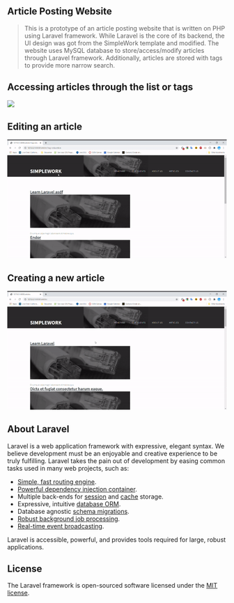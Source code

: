 
## Article Posting Website

>This is a prototype of an article posting website that is written on PHP using Laravel framework. While Laravel is the core of its backend, the UI design was got from the SimpleWork template and modified. The website uses MySQL database to store/access/modify articles through Laravel framework. Additionally, articles are stored with tags to provide more narrow search. 

## Accessing articles through the list or tags

![](recording_1.gif)

## Editing an article

![](recording_2.gif)

## Creating a new article

![](recording_3.gif)






## About Laravel

Laravel is a web application framework with expressive, elegant syntax. We believe development must be an enjoyable and creative experience to be truly fulfilling. Laravel takes the pain out of development by easing common tasks used in many web projects, such as:

- [Simple, fast routing engine](https://laravel.com/docs/routing).
- [Powerful dependency injection container](https://laravel.com/docs/container).
- Multiple back-ends for [session](https://laravel.com/docs/session) and [cache](https://laravel.com/docs/cache) storage.
- Expressive, intuitive [database ORM](https://laravel.com/docs/eloquent).
- Database agnostic [schema migrations](https://laravel.com/docs/migrations).
- [Robust background job processing](https://laravel.com/docs/queues).
- [Real-time event broadcasting](https://laravel.com/docs/broadcasting).

Laravel is accessible, powerful, and provides tools required for large, robust applications.

## License

The Laravel framework is open-sourced software licensed under the [MIT license](https://opensource.org/licenses/MIT).

